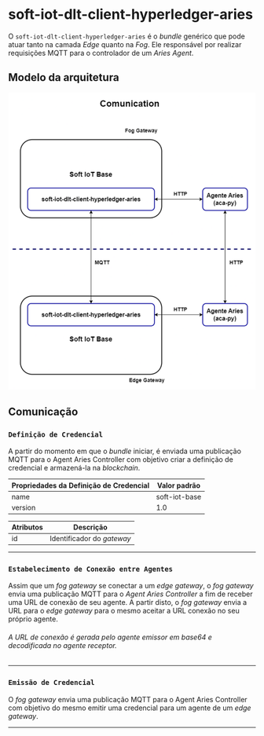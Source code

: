 # soft-iot-dlt-client-hyperledger-aries

O `soft-iot-dlt-client-hyperledger-aries` é o _bundle_ genérico que pode atuar tanto na camada _Edge_ quanto na _Fog_. Ele responsável por realizar requisições MQTT para o controlador de um _Aries Agent_.

## Modelo da arquitetura

<p align="center">
  <img src="./assets/generalComunication.png" width="580px" />
</p>

## Comunicação

### `Definição de Credencial`

A partir do momento em que o _bundle_ iniciar, é enviada uma publicação MQTT para o Agent Aries Controller com objetivo criar a definição de credencial e armazená-la na _blockchain_.

| Propriedades da Definição de Credencial | Valor padrão  |
| --------------------------------------- | ------------- |
| name                                    | soft-iot-base |
| version                                 | 1.0           |

| Atributos | Descrição                  |
| --------- | -------------------------- |
| id        | Identificador do _gateway_ |

---

### `Estabelecimento de Conexão entre Agentes`

Assim que um _fog gateway_ se conectar a um _edge gateway_, o _fog gateway_ envia uma publicação MQTT para o _Agent Aries Controller_ a fim de receber uma URL de conexão de seu agente. A partir disto, o _fog gateway_ envia a URL para o _edge gateway_ para o mesmo aceitar a URL conexão no seu próprio agente.

###### A URL de conexão é gerada pelo agente emissor em _base64_ e decodificada no agente receptor.

---

### `Emissão de Credencial`

O _fog gateway_ envia uma publicação MQTT para o Agent Aries Controller com objetivo do mesmo emitir uma credencial para um agente de um _edge gateway_.

---
